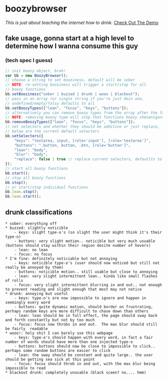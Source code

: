 # boozybrowser
_This is just about teaching the internet how to drink._
<a href="http://www.boozybrowser.com" target="_blank">Check Out The Demo</a>

## fake usage, gonna start at a high level to determine how I wanna consume this guy 
### (tech spec I guess)
``` JavaScript
// init boozy object, brah!
var bb = new BoozyBrowser();
// choose a string to set booziness, default will be sober
// NOTE: re-setting booziness will trigger a start/stop for all 
// boozy functions
bb.setBooziness("sober | buzzed | drunk | wooo | blackout");
// pass in an array (or single string if you're just doin one, 
// undefined/empty/falsy defaults to all
bb.setBoozyTypes(["lean", "focus", "keys", "buttons"]);
// alternatively you can remove boozy types from the array after the fact
// NOTE: removing boozy type will stop that functions boozy shenanigans
bb.removeBoozyTypes(["lean", "focus", "keys", "buttons"]);
// set selectors and whether they should be additive or just replace, 
// below are the current default selectors
bb.setSelectors({
    "keys": "textarea, input, [role='input'], [role='textarea']",   
    "buttons": ".button, button, .btn, [role='button']",
    "lean": "body",
    "blur": "body",
    "replace": false | true // replace current selectors, defautlts to false
});
// start all boozy functions
bb.start();
// stop all boozy functions
bb.stop();
// or start/stop individual functions
bb.lean.stop();
bb.lean.start();
``` 

## drunk classifications 
    * sober: everything off
    * buzzed: slightly noticible
        - keys: slight type-o's (so slight the user might think it's their type-o)
        - buttons: very slight motion.. noticible but very much usuable (buttons should stay within their region desite number of hovers)
        - lean: no lean
        - focus: no focus
    * I'm fine: definitely noticiable but not annoying 
        - keys: noticible type-o's (user should now noticed but still not really be annoyed by them)
        - buttons: noticible motion.. still usable but close to annoying
        - lean: very slight intermittent lean.. kinda like small flashes of rolls
        - focus: very slight intermittent blurring in and out.. not enough to prevent reading and slight enough that most may not notice
    * drunk: annoying but useful
        - keys: type-o's are now impossible to ignore and happen in seemingly every word
        - buttons: quite dynamic motion, should border on frustrating, perhaps random keys are more difficult to chase down than others
        - lean: lean should be in full effect, the page should sway back and forth constantly but not by too much
        - focus: focus now throbs in and out.  The max blur should still be fairly  readable
    * wooo!: holy shit I can barely use this webpage
        - keys: type-o's should happen with every word, in fact a fair number of words should have more than one injected type-o
        - buttons: buttons should now be close to impossible to click.. perhaps some random buttons are easier to click
        - lean: the sway should be constant and quite large.. the user should be getting sea sick at this point
        - focus: focus should throb in and out, with the max blur being impossible to read
    * blackout drunk: completely unusable (black sceen? no.... hmm)
